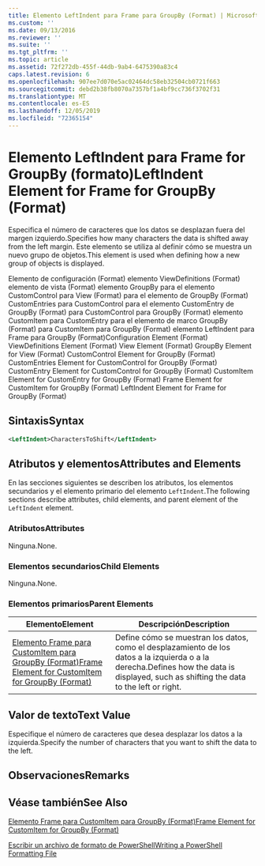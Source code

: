 ```yaml
---
title: Elemento LeftIndent para Frame para GroupBy (Format) | Microsoft Docs
ms.custom: ''
ms.date: 09/13/2016
ms.reviewer: ''
ms.suite: ''
ms.tgt_pltfrm: ''
ms.topic: article
ms.assetid: 72f272db-455f-44db-9ab4-6475390a83c4
caps.latest.revision: 6
ms.openlocfilehash: 907ee7d070e5ac02464dc58eb32504cb0721f663
ms.sourcegitcommit: debd2b38fb8070a7357bf1a4bf9cc736f3702f31
ms.translationtype: MT
ms.contentlocale: es-ES
ms.lasthandoff: 12/05/2019
ms.locfileid: "72365154"
---
```

# <a name="leftindent-element-for-frame-for-groupby-format"></a><span data-ttu-id="92076-102">Elemento LeftIndent para Frame for GroupBy (formato)</span><span class="sxs-lookup"><span data-stu-id="92076-102">LeftIndent Element for Frame for GroupBy (Format)</span></span>

<span data-ttu-id="92076-103">Especifica el número de caracteres que los datos se desplazan fuera del margen izquierdo.</span><span class="sxs-lookup"><span data-stu-id="92076-103">Specifies how many characters the data is shifted away from the left margin.</span></span> <span data-ttu-id="92076-104">Este elemento se utiliza al definir cómo se muestra un nuevo grupo de objetos.</span><span class="sxs-lookup"><span data-stu-id="92076-104">This element is used when defining how a new group of objects is displayed.</span></span>

<span data-ttu-id="92076-105">Elemento de configuración (Format) elemento ViewDefinitions (Format) elemento de vista (Format) elemento GroupBy para el elemento CustomControl para View (Format) para el elemento de GroupBy (Format) CustomEntries para CustomControl para el elemento CustomEntry de GroupBy (Format) para CustomControl para GroupBy (Format) elemento CustomItem para CustomEntry para el elemento de marco GroupBy (Format) para CustomItem para GroupBy (Format) elemento LeftIndent para Frame para GroupBy (Format)</span><span class="sxs-lookup"><span data-stu-id="92076-105">Configuration Element (Format) ViewDefinitions Element (Format) View Element (Format) GroupBy Element for View (Format) CustomControl Element for GroupBy (Format) CustomEntries Element for CustomControl for GroupBy (Format) CustomEntry Element for CustomControl for GroupBy (Format) CustomItem Element for CustomEntry for GroupBy (Format) Frame Element for CustomItem for GroupBy (Format) LeftIndent Element for Frame for GroupBy (Format)</span></span>

## <a name="syntax"></a><span data-ttu-id="92076-106">Sintaxis</span><span class="sxs-lookup"><span data-stu-id="92076-106">Syntax</span></span>

```xml
<LeftIndent>CharactersToShift</LeftIndent>
```

## <a name="attributes-and-elements"></a><span data-ttu-id="92076-107">Atributos y elementos</span><span class="sxs-lookup"><span data-stu-id="92076-107">Attributes and Elements</span></span>

<span data-ttu-id="92076-108">En las secciones siguientes se describen los atributos, los elementos secundarios y el elemento primario del elemento `LeftIndent`.</span><span class="sxs-lookup"><span data-stu-id="92076-108">The following sections describe attributes, child elements, and parent element of the `LeftIndent` element.</span></span>

### <a name="attributes"></a><span data-ttu-id="92076-109">Atributos</span><span class="sxs-lookup"><span data-stu-id="92076-109">Attributes</span></span>

<span data-ttu-id="92076-110">Ninguna.</span><span class="sxs-lookup"><span data-stu-id="92076-110">None.</span></span>

### <a name="child-elements"></a><span data-ttu-id="92076-111">Elementos secundarios</span><span class="sxs-lookup"><span data-stu-id="92076-111">Child Elements</span></span>

<span data-ttu-id="92076-112">Ninguna.</span><span class="sxs-lookup"><span data-stu-id="92076-112">None.</span></span>

### <a name="parent-elements"></a><span data-ttu-id="92076-113">Elementos primarios</span><span class="sxs-lookup"><span data-stu-id="92076-113">Parent Elements</span></span>

|<span data-ttu-id="92076-114">Elemento</span><span class="sxs-lookup"><span data-stu-id="92076-114">Element</span></span>|<span data-ttu-id="92076-115">Descripción</span><span class="sxs-lookup"><span data-stu-id="92076-115">Description</span></span>|
|-------------|-----------------|
|[<span data-ttu-id="92076-116">Elemento Frame para CustomItem para GroupBy (Format)</span><span class="sxs-lookup"><span data-stu-id="92076-116">Frame Element for CustomItem for GroupBy (Format)</span></span>](./frame-element-for-customitem-for-groupby-format.md)|<span data-ttu-id="92076-117">Define cómo se muestran los datos, como el desplazamiento de los datos a la izquierda o a la derecha.</span><span class="sxs-lookup"><span data-stu-id="92076-117">Defines how the data is displayed, such as shifting the data to the left or right.</span></span>|

## <a name="text-value"></a><span data-ttu-id="92076-118">Valor de texto</span><span class="sxs-lookup"><span data-stu-id="92076-118">Text Value</span></span>

<span data-ttu-id="92076-119">Especifique el número de caracteres que desea desplazar los datos a la izquierda.</span><span class="sxs-lookup"><span data-stu-id="92076-119">Specify the number of characters that you want to shift the data to the left.</span></span>

## <a name="remarks"></a><span data-ttu-id="92076-120">Observaciones</span><span class="sxs-lookup"><span data-stu-id="92076-120">Remarks</span></span>

## <a name="see-also"></a><span data-ttu-id="92076-121">Véase también</span><span class="sxs-lookup"><span data-stu-id="92076-121">See Also</span></span>

[<span data-ttu-id="92076-122">Elemento Frame para CustomItem para GroupBy (Format)</span><span class="sxs-lookup"><span data-stu-id="92076-122">Frame Element for CustomItem for GroupBy (Format)</span></span>](./frame-element-for-customitem-for-groupby-format.md)

[<span data-ttu-id="92076-123">Escribir un archivo de formato de PowerShell</span><span class="sxs-lookup"><span data-stu-id="92076-123">Writing a PowerShell Formatting File</span></span>](./writing-a-powershell-formatting-file.md)
